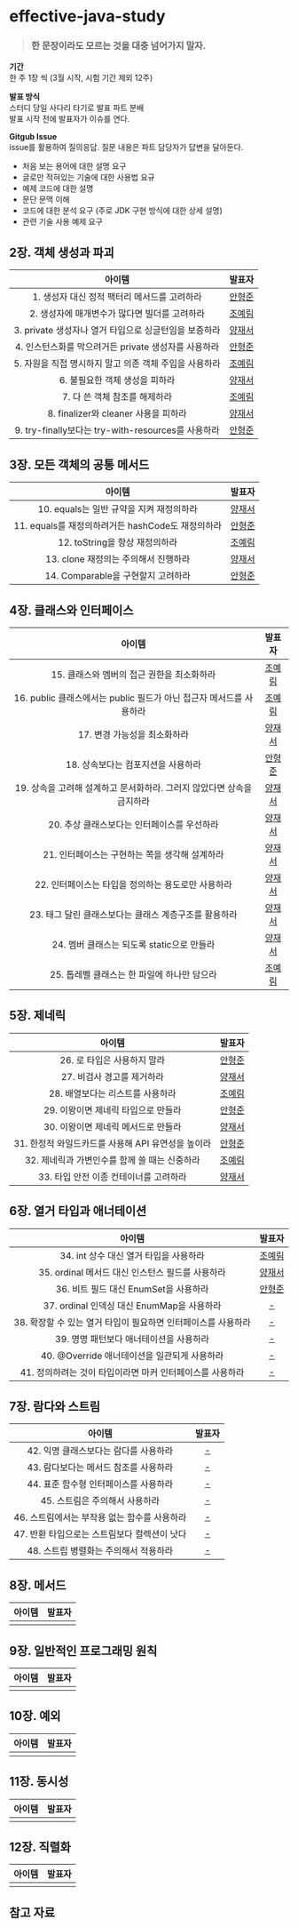 [^1]: 링크 다는 법 -> [표시할 내용](링크)

# effective-java-study
> ### 한 문장이라도 모르는 것을 대충 넘어가지 말자.  

**기간**  
한 주 1장 씩 (3월 시작, 시험 기간 제외 12주)  

**발표 방식**  
스터디 당일 사다리 타기로 발표 파트 분배  
발표 시작 전에 발표자가 이슈를 연다.  

**Gitgub Issue**  
issue를 활용하여 질의응답. 질문 내용은 파트 담당자가 답변을 달아둔다.  
  - 처음 보는 용어에 대한 설명 요구
  - 글로만 적혀있는 기술에 대한 사용법 요규
  - 예제 코드에 대한 설명
  - 문단 문맥 이해
  - 코드에 대한 분석 요구 (주로 JDK  구현 방식에 대한 상세 설명)
  - 관련 기술 사용 예제 요구

## 2장. 객체 생성과 파괴  
|아이템|발표자|
|:---:|:---:|
|1. 생성자 대신 정적 팩터리 메서드를 고려하라 | [안형준](https://com-squadleader.tistory.com/195) |  
|2. 생성자에 매개변수가 많다면 빌더를 고려하라 | [조예림](https://joyerim.tistory.com/44) |
|3. private 생성자나 열거 타입으로 싱글턴임을 보증하라 | [양재서](https://jaeseo0519.tistory.com/146) |
|4. 인스턴스화를 막으려거든 private 생성자를 사용하라 | [안형준](https://com-squadleader.tistory.com/195) |
|5. 자원을 직접 명시하지 말고 의존 객체 주입을 사용하라 | [조예림](https://joyerim.tistory.com/45) |
|6. 불필요한 객체 생성을 피하라| [양재서](https://jaeseo0519.tistory.com/149) |
|7. 다 쓴 객체 참조를 해제하라| [조예림](https://joyerim.tistory.com/46) |
|8. finalizer와 cleaner 사용을 피하라| [양재서](https://jaeseo0519.tistory.com/151) |
|9. try-finally보다는 try-with-resources를 사용하라| [안형준](https://com-squadleader.tistory.com/199) |

## 3장. 모든 객체의 공통 메서드  
|아이템|발표자|
|:---:|:---:|
|10. equals는 일반 규약을 지켜 재정의하라 | [양재서](https://jaeseo0519.tistory.com/153) |
|11. equals를 재정의하려거든 hashCode도 재정의하라 | [안형준](https://com-squadleader.tistory.com/201) |
|12. toString을 항상 재정의하라 | [조예림](https://joyerim.tistory.com/51) |
|13. clone 재정의는 주의해서 진행하라 | [양재서](https://jaeseo0519.tistory.com/158) |
|14. Comparable을 구현할지 고려하라 | [안형준](https://com-squadleader.tistory.com/219) |

## 4장. 클래스와 인터페이스  

|아이템|발표자|
|:---:|:---:|
|15. 클래스와 멤버의 접근 권한을 최소화하라 | [조예림](https://joyerim.tistory.com/55) |
|16. public 클래스에서는 public 필드가 아닌 접근자 메서드를 사용하라 | [조예림](https://joyerim.tistory.com/56) |
|17. 변경 가능성을 최소화하라 | [양재서](https://jaeseo0519.tistory.com/162) |
|18. 상속보다는 컴포지션을 사용하라 | [안형준](https://com-squadleader.tistory.com/223) |
|19. 상속을 고려해 설계하고 문서화하라. 그러지 않았다면 상속을 금지하라 | [양재서](https://jaeseo0519.tistory.com/171) |
|20. 추상 클래스보다는 인터페이스를 우선하라 | [양재서](https://jaeseo0519.tistory.com/172) |
|21. 인터페이스는 구현하는 쪽을 생각해 설계하라 | [양재서](https://jaeseo0519.tistory.com/173) |
|22. 인터페이스는 타입을 정의하는 용도로만 사용하라 | [양재서](https://jaeseo0519.tistory.com/174) |
|23. 태그 달린 클래스보다는 클래스 계층구조를 활용하라 | [양재서](https://jaeseo0519.tistory.com/175) |
|24. 멤버 클래스는 되도록 static으로 만들라 | [양재서](https://jaeseo0519.tistory.com/176) |
|25. 톱레벨 클래스는 한 파일에 하나만 담으라 | [조예림](https://joyerim.tistory.com/65) |

## 5장. 제네릭  

|아이템|발표자|
|:---:|:---:|
|26. 로 타입은 사용하지 말라 | [안형준](https://com-squadleader.tistory.com/235) |
|27. 비검사 경고를 제거하라 | [양재서](https://jaeseo0519.tistory.com/179) |
|28. 배열보다는 리스트를 사용하라 | [조예림](https://joyerim.tistory.com/68) |
|29. 이왕이면 제네릭 타입으로 만들라 | [안형준](https://com-squadleader.tistory.com/238) |
|30. 이왕이면 제네릭 메서드로 만들라 | [양재서](https://jaeseo0519.tistory.com/182) |
|31. 한정적 와일드카드를 사용해 API 유연성을 높이라 | [안형준](https://com-squadleader.tistory.com/240) |
|32. 제네릭과 가변인수를 함께 쓸 때는 신중하라 | [조예림](https://joyerim.tistory.com/72) |
|33. 타입 안전 이종 컨테이너를 고려하라 | [양재서](https://jaeseo0519.tistory.com/185) |

## 6장. 열거 타입과 애너테이션

|아이템|발표자|
|:---:|:---:|
|34. int 상수 대신 열거 타입을 사용하라|[조예림](https://joyerim.tistory.com/74)|
|35. ordinal 메서드 대신 인스턴스 필드를 사용하라|[양재서](https://jaeseo0519.tistory.com/187)|
|36. 비트 필드 대신 EnumSet을 사용하라|[안형준](https://com-squadleader.tistory.com/245)|
|37. ordinal 인덱싱 대신 EnumMap을 사용하라|[-]()|
|38. 확장할 수 있는 열거 타입이 필요하면 인터페이스를 사용하라|[-]()|
|39. 명명 패턴보다 애너테이션을 사용하라|[-]()|
|40. @Override 애너테이션을 일관되게 사용하라|[-]()|
|41. 정의하려는 것이 타입이라면 마커 인터페이스를 사용하라|[-]()|

## 7장. 람다와 스트림

|아이템|발표자|
|:---:|:---:|
|42. 익명 클래스보다는 람다를 사용하라|[-]()|
|43. 람다보다는 메서드 참조를 사용하라|[-]()|
|44. 표준 함수형 인터페이스를 사용하라|[-]()|
|45. 스트림은 주의해서 사용하라|[-]()|
|46. 스트림에서는 부작용 없는 함수를 사용하라|[-]()|
|47. 반환 타입으로는 스트림보다 컬렉션이 낫다|[-]()|
|48. 스트립 병렬화는 주의해서 적용하라|[-]()|

## 8장. 메서드  

|아이템|발표자|
|:---:|:---:|
|||

## 9장. 일반적인 프로그래밍 원칙  

|아이템|발표자|
|:---:|:---:|
|||

## 10장. 예외  

|아이템|발표자|
|:---:|:---:|
|||

## 11장. 동시성  

|아이템|발표자|
|:---:|:---:|
|||

## 12장. 직렬화  

|아이템|발표자|
|:---:|:---:|
|||

## 참고 자료
